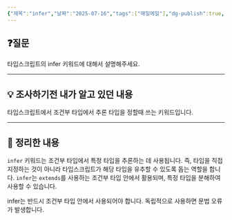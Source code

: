 ```yaml
---
{"제목":"infer","날짜":"2025-07-16","tags":["매일메일"],"dg-publish":true,"permalink":"/매일메일/25년7월/infer/","dgPassFrontmatter":true,"created":"2025-07-16T15:09:26.932+09:00","updated":"2025-07-16T15:13:45.976+09:00"}
---
```


## ❓질문

타입스크립트의 infer 키워드에 대해서 설명해주세요.

---
## 💡 조사하기전 내가 알고 있던 내용

타입스크립트에서 조건부 타입에서 추론 타입을 정할때 쓰는 키워드입니다.

---
## 🏫 정리한 내용

`infer` 키워드는 조건부 타입에서 특정 타입을 추론하는 데 사용됩니다. 즉, 타입을 직접 지정하는 것이 아니라 타입스크립트가 해당 타입을 유추할 수 있도록 돕는 역할을 합니다. `infer`는 `extends`를 사용하는 조건부 타입 안에서 활용되며, 특정 타입을 분해하여 사용할 수 있습니다.

infer는 반드시 조건부 타입 안에서 사용되어야 합니다. 독립적으로 사용하면 문법 오류가 발생합니다.
